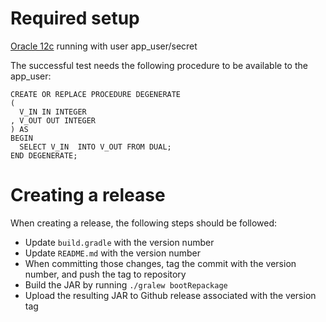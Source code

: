# Required setup
[Oracle 12c](https://hub.docker.com/r/sath89/oracle-12c/) running with user app_user/secret

The successful test needs the following procedure to be available to the app_user:
```
CREATE OR REPLACE PROCEDURE DEGENERATE
(
  V_IN IN INTEGER
, V_OUT OUT INTEGER
) AS
BEGIN
  SELECT V_IN  INTO V_OUT FROM DUAL;
END DEGENERATE;
```

# Creating a release

When creating a release, the following steps should be followed:
- Update `build.gradle` with the version number
- Update `README.md` with the version number
- When committing those changes, tag the commit with the version number, and push the tag to repository
- Build the JAR by running `./gralew bootRepackage`
- Upload the resulting JAR to Github release associated with the version tag